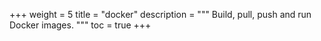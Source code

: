 +++
weight = 5
title = "docker"
description = """
Build, pull, push and run Docker images.
"""
toc = true
+++
